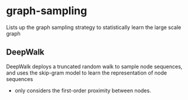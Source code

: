 # graph-sampling
Lists up the graph sampling strategy to statistically learn the large scale graph

## DeepWalk 
DeepWalk deploys a truncated random walk to sample node sequences, and uses the skip-gram model to learn the representation of node sequences
- only considers the first-order proximity between nodes.
